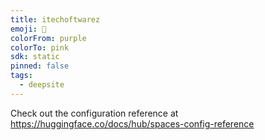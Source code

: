 ```yaml
---
title: itechoftwarez
emoji: 🐳
colorFrom: purple
colorTo: pink
sdk: static
pinned: false
tags:
  - deepsite
---
```


Check out the configuration reference at https://huggingface.co/docs/hub/spaces-config-reference